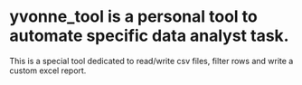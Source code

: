 # yvonne_tool is a personal tool to automate specific data analyst task.

This is a special tool dedicated to read/write csv files, filter rows and write a custom excel report.
